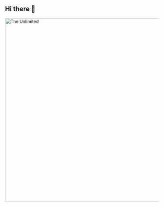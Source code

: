 ## Hi there 👋
<img src="https://github.com/Elle-Lamazo/Elle-Lamazo/blob/main/coffee-%D0%BA%D0%B0%D1%84%D0%B5.gif" alt="The Unlimited" width="600">
